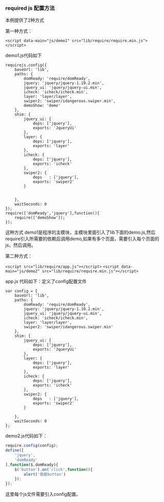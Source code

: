 ### required js 配置方法

本例提供了2种方式

第一种方式：

`<script data-main="js/demo1" src="lib/require/require.min.js"></script>`

demo1.js代码如下

    requirejs.config({
    	baseUrl: 'lib',
        paths: {
            domReady: 'require/domReady',
            jquery: 'jquery/jquery-1.10.2.min',
            jquery_ui: 'jquery/jquery-ui.min',
            icheck: 'icheck/icheck.min',
            layer: 'layer/layer',
            swiper2: 'swiper/idangerous.swiper.min',
            demoShow: 'demo'
        },
        shim: {
            jquery_ui: {
                deps: ['jquery'],
                exports: 'JqueryUi'
            },
            layer: {
                deps: ['jquery'],
                exports: 'layer'
    		},
    		icheck: {
    		    deps: ['jquery'],
    		    exports: 'icheck'
    		},
    		swiper2: {
                deps   : ['jquery'],
                exports: 'swiper2'
    		}
    
    
        },
        waitSeconds: 0
    });
    require(['domReady','jquery'],function(){
    	require(['demoShow']);
    });

这种方式  demo1是程序的主模块，主模块里面引入了lib下面的demo.js,然后 require引入所需要的依赖后调用demo,如果有多个页面，需要引入每个页面的js，然后调用。

第二种方式：

`<script src="lib/require/app.js"></script>`
`<script data-main="js/demo2" src="lib/require/require.min.js"></script>`

app.js 代码如下：定义了config配置文件

    
    var config = {
        baseUrl: 'lib',
        paths: {
            domReady: 'require/domReady',
            jquery: 'jquery/jquery-1.10.2.min',
            jquery_ui: 'jquery/jquery-ui.min',
            icheck: 'icheck/icheck.min',
            layer: 'layer/layer',
            swiper2: 'swiper/idangerous.swiper.min'
        },
        shim: {
            jquery_ui: {
                deps: ['jquery'],
                exports: 'JqueryUi'
            },
            layer: {
                deps: ['jquery'],
                exports: 'layer'
    		},
    		icheck: {
    		    deps: ['jquery'],
    		    exports: 'icheck'
    		},
    		swiper2: {
                deps   : ['jquery'],
                exports: 'swiper2'
    		}

        },
        waitSeconds: 0
    };
demo2.js代码如下：

```javascript
require.config(config);
define([
	'jquery',
	'domReady'
],function($,domReady){
	$('button').on('click',function(){
		alert('我是button')
	});
});
```

这里每个js文件需要引入config配置。

